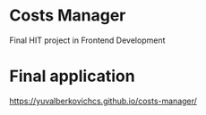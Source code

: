 # Costs Manager
Final HIT project in Frontend Development

# Final application
https://yuvalberkovichcs.github.io/costs-manager/
